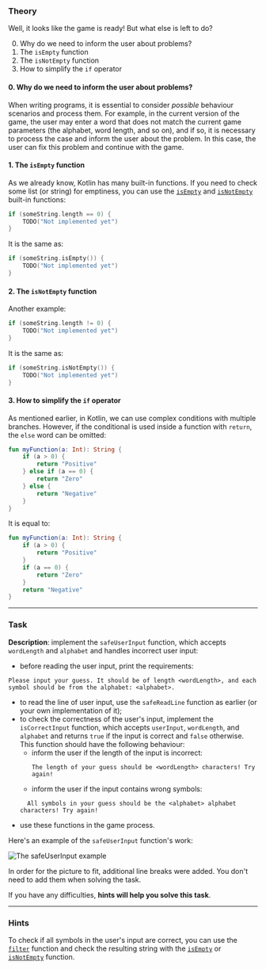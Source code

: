 ### Theory

Well, it looks like the game is ready! But what else is left to do?

0. Why do we need to inform the user about problems?
1. The `isEmpty` function
2. The `isNotEmpty` function
3. How to simplify the `if` operator

#### 0. Why do we need to inform the user about problems?

When writing programs, it is essential to consider _possible_ behaviour 
scenarios and process them. For example, in the current version of the game, 
the user may enter a word that does not match the current game parameters 
(the alphabet, word length, and so on), and if so, it is necessary to process 
the case and inform the user about the problem. 
In this case, the user can fix this problem and continue with the game.

#### 1. The `isEmpty` function

As we already know, Kotlin has many built-in functions. 
If you need to check some list (or string) for emptiness, 
you can use the [`isEmpty`](https://kotlinlang.org/api/latest/jvm/stdlib/kotlin.collections/is-empty.html) and [`isNotEmpty`](https://kotlinlang.org/api/latest/jvm/stdlib/kotlin.collections/is-not-empty.html) built-in functions:
```kotlin
if (someString.length == 0) {
    TODO("Not implemented yet")
}
```
It is the same as: 
```kotlin
if (someString.isEmpty()) {
    TODO("Not implemented yet")
}
```

#### 2. The `isNotEmpty` function

Another example: 
```kotlin
if (someString.length != 0) {
    TODO("Not implemented yet")
}
```
It is the same as:
```kotlin
if (someString.isNotEmpty()) {
    TODO("Not implemented yet")
}
```

#### 3. How to simplify the `if` operator

As mentioned earlier, in Kotlin, we can use complex conditions with multiple branches. 
However, if the conditional is used inside a function with `return`, 
the `else` word can be omitted:
```kotlin
fun myFunction(a: Int): String {
    if (a > 0) {
        return "Positive"
    } else if (a == 0) {
        return "Zero"
    } else {
        return "Negative"
    }
}
```
It is equal to:
```kotlin
fun myFunction(a: Int): String {
    if (a > 0) {
        return "Positive"
    }
    if (a == 0) {
        return "Zero"
    }
    return "Negative"
}
```
___

### Task

**Description**: implement the `safeUserInput` function, which accepts `wordLength` and `alphabet`
and handles incorrect user input:

- before reading the user input, print the requirements: 

```text
Please input your guess. It should be of length <wordLength>, and each symbol should be from the alphabet: <alphabet>.
```
- to read the line of user input, use the `safeReadLine` function as earlier (or your own implementation of it);
- to check the correctness of the user's input, implement the `isCorrectInput` function, 
which accepts `userInput`, `wordLength`, and `alphabet` and returns `true` if the input is correct and `false` otherwise. 
This function should have the following behaviour:
  - inform the user if the length of the input is incorrect:
    ```text
    The length of your guess should be <wordLength> characters! Try again!
    ```
  - inform the user if the input contains wrong symbols:
  ```text
    All symbols in your guess should be the <alphabet> alphabet characters! Try again!
    ```
- use these functions in the game process.

Here's an example of the `safeUserInput` function's work:

![The safeUserInput example](../../../utils/src/main/resources/images/part1/WarmUp/safe_user_input.gif "The safeUserInput example")

In order for the picture to fit, additional line breaks were added.
You don't need to add them when solving the task.

If you have any difficulties, **hints will help you solve this task**.

----

### Hints

<div class="hint">
  To check if all symbols in the user's input are correct, you 
  can use the <a href="https://kotlinlang.org/api/latest/jvm/stdlib/kotlin.collections/filter.html"><code>filter</code></a> 
function and check the resulting string with the 
  <a href="https://kotlinlang.org/api/latest/jvm/stdlib/kotlin.collections/is-empty.html"><code>isEmpty</code></a> or 
  <a href="https://kotlinlang.org/api/latest/jvm/stdlib/kotlin.collections/is-not-empty.html"><code>isNotEmpty</code></a>
    function.
</div>
